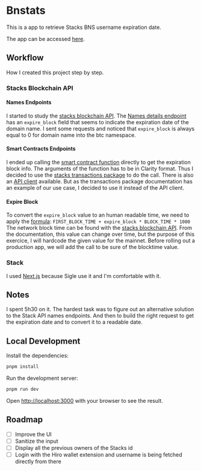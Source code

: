 # Bnstats

This is a app to retrieve Stacks BNS username expiration date.

The app can be accessed [here](https://bnstats.vercel.app/).

## Workflow

How I created this project step by step.

### Stacks Blockchain API

#### Names Endpoints

I started to study the [stacks blockchain API](https://hirosystems.github.io/stacks-blockchain-api).
The [Names details endpoint](https://hirosystems.github.io/stacks-blockchain-api/#operation/get_name_info) has an `expire_block` field that seems to indicate the expiration date of the domain name.
I sent some requests and noticed that `expire_block` is always equal to 0 for domain name into the btc namespace.

#### Smart Contracts Endpoints

I ended up calling the [smart contract function](https://hirosystems.github.io/stacks-blockchain-api/#operation/call_read_only_function) directly to get the expiration block info.
The arguments of the function has to be in Clarity format. Thus I decided to use the [stacks transactions package](https://www.npmjs.com/package/@stacks/transactions) to do the call.
There is also an [API client](https://www.npmjs.com/package/@stacks/blockchain-api-client) available. But as the transactions package documentation has an example of our use case, I decided to use it instead of the API client.

#### Expire Block

To convert the `expire_block` value to an human readable time, we need to apply the [formula](https://bitcoin.stackexchange.com/questions/93919/how-to-create-block-height-to-unix-time-converter):
`FIRST_BLOCK_TIME + expire_block * BLOCK_TIME * 1000`
The network block time can be found with the [stacks blockchain API](https://hirosystems.github.io/stacks-blockchain-api/#operation/get_network_block_times). From the documentation, this value can change over time, but the purpose of this exercice, I will hardcode the given value for the mainnet. Before rolling out a production app, we will add the call to be sure of the blocktime value.

### Stack

I used [Next.js](https://nextjs.org) because Sigle use it and I'm comfortable with it.

## Notes

I spent 5h30 on it.
The hardest task was to figure out an alternative solution to the Stack API names endpoints.
And then to build the right request to get the expiration date and to convert it to a readable date.

## Local Development

Install the dependencies:

```bash
pnpm install
```

Run the development server:

```bash
pnpm run dev
```

Open [http://localhost:3000](http://localhost:3000) with your browser to see the result.

## Roadmap

- [ ] Improve the UI
- [ ] Sanitize the input
- [ ] Display all the previous owners of the Stacks id
- [ ] Login with the Hiro wallet extension and username is being fetched directly from there
